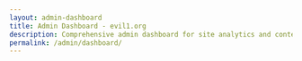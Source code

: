 ```yaml
---
layout: admin-dashboard
title: Admin Dashboard - evil1.org
description: Comprehensive admin dashboard for site analytics and content management
permalink: /admin/dashboard/
---
```

